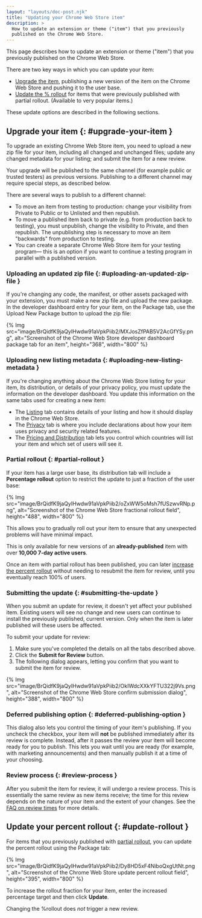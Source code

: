 ```yaml
---
layout: "layouts/doc-post.njk"
title: "Updating your Chrome Web Store item"
description: >
  How to update an extension or theme ("item") that you previously
  published on the Chrome Web Store.
---
```


This page describes how to update an extension or theme ("item") that you previously published on
the Chrome Web Store.

There are two key ways in which you can update your item:

- [Upgrade the item][1], publishing a new version of the item on the Chrome Web Store and pushing it
  to the user base.
- [Update the % rollout][2] for items that were previously published with partial rollout.
  (Available to very popular items.)

These update options are described in the following sections.

## Upgrade your item {: #upgrade-your-item }

To upgrade an existing Chrome Web Store item, you need to upload a new zip file for your item,
including all changed and unchanged files; update any changed metadata for your listing; and submit
the item for a new review.

<div class="aside aside--note">Your upgrade will be published to the same channel (for example public or trusted testers) as previous versions. Publishing to a different channel may require special steps, as described below.</div>

There are several ways to publish to a different channel:

- To move an item from testing to production: change your visibility from Private to Public or to
  Unlisted and then republish.
- To move a published item back to private (e.g. from production back to testing), you must
  unpublish, change the visibility to Private, and then republish. The unpublishing step is
  necessary to move an item "backwards" from production to testing.
- You can create a separate Chrome Web Store item for your testing program— this is an option if you
  want to continue a testing program in parallel with a published version.

### Uploading an updated zip file {: #uploading-an-updated-zip-file }

If you're changing any code, the manifest, or other assets packaged with your extension, you must
make a new zip file and upload the new package. In the developer dashboard entry for your item, on
the Package tab, use the Upload New Package button to upload the zip file:

{% Img src="image/BrQidfK9jaQyIHwdw91aVpkPiib2/MXJosZfPAB5V2AcGfYSy.png", 
       alt="Screenshot of the Chrome Web Store developer dashboard package tab for an item",
       height="368", width="800" %}

### Uploading new listing metadata {: #uploading-new-listing-metadata }

If you're changing anything about the Chrome Web Store listing for your item, its distribution, or
details of your privacy policy, you must update the information on the developer dashboard. You
update this information on the same tabs used for creating a new item:

- The [Listing][3] tab contains details of your listing and how it should display in the Chrome Web
  Store.
- The [Privacy][4] tab is where you include declarations about how your item uses privacy and
  security related features.
- The [Pricing and Distribution][5] tab lets you control which countries will list your item and
  which set of users will see it.

### Partial rollout {: #partial-rollout }

If your item has a large user base, its distribution tab will include a **Percentage rollout**
option to restrict the update to just a fraction of the user base:

{% Img src="image/BrQidfK9jaQyIHwdw91aVpkPiib2/oZxWW5oMsh7fUSzwvRNp.png",
       alt="Screenshot of the Chrome Web Store fractional rollout field",
       height="488", width="800" %}

This allows you to gradually roll out your item to ensure that any unexpected problems will have
minimal impact.

<div class="aside aside--note">This is only available for new versions of an <strong>already-published</strong> item with over <strong>10,000 7-day active users</strong>.</div>

Once an item with partial rollout has been published, you can later [increase the percent
rollout][6] without needing to resubmit the item for review, until you eventually reach 100% of
users.

### Submitting the update {: #submitting-the-update }

When you submit an update for review, it doesn't yet affect your published item. Existing users will
see no change and new users can continue to install the previously published, current version. Only
when the item is later published will these users be affected.

To submit your update for review:

1.  Make sure you've completed the details on all the tabs described above.
2.  Click the **Submit for Review** button.
3.  The following dialog appears, letting you confirm that you want to submit the item for review.

{% Img src="image/BrQidfK9jaQyIHwdw91aVpkPiib2/OkIWdcXXkYFTU322j9Vs.png",
       alt="Screenshot of the Chrome Web Store confirm submission dialog", height="388", width="800" %}

### Deferred publishing option {: #deferred-publishing-option }

This dialog also lets you control the timing of your item's publishing. If you uncheck the checkbox,
your item will **not** be published immediately after its review is complete. Instead, after it
passes the review your item will become ready for you to publish. This lets you wait until you are
ready (for example, with marketing announcements) and then manually publish it at a time of your
choosing.

### Review process {: #review-process }

After you submit the item for review, it will undergo a review process. This is essentially the same
review as new items receive; the time for this review depends on the nature of your item and the
extent of your changes. See the [FAQ on review times][7] for more details.

## Update your percent rollout {: #update-rollout }

For items that you previously published with [partial rollout][8], you can update the percent
rollout using the Package tab:

{% Img src="image/BrQidfK9jaQyIHwdw91aVpkPiib2/Dy8HD5xF4NiboQxgUtNt.png",
       alt="Screenshot of the Chrome Web Store update percent rollout field", height="395", width="800" %}

To increase the rollout fraction for your item, enter the increased percentage target and then click
**Update**.

<div class="aside aside--note">Changing the %rollout does <em>not</em> trigger a new review.</div>

[1]: #upgrade-your-package
[2]: #update-rollout
[3]: /docs/webstore/cws-dashboard-listing
[4]: /docs/webstore/cws-dashboard-privacy
[5]: /docs/webstore/cws-dashboard-distribution
[6]: #update-your-percent-rollout
[7]: /docs/webstore/faq#faq-listing-108
[8]: #partial-rollout
